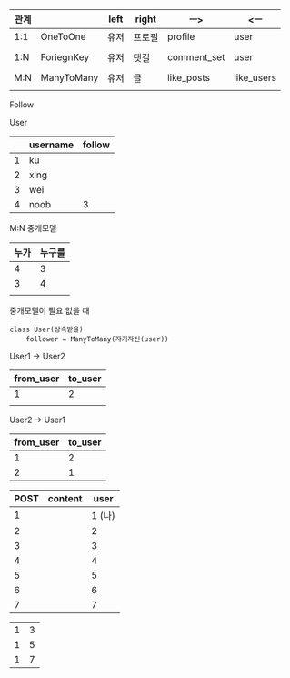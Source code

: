 | 관계 |            | left | right  | ㅡ>         | <ㅡ        |
| ---- | ---------- | ---- | ------ | ----------- | ---------- |
| 1:1  | OneToOne   | 유저 | 프로필 | profile     | user       |
|      |            |      |        |             |            |
| 1:N  | ForiegnKey | 유저 | 댓길   | comment_set | user       |
|      |            |      |        |             |            |
| M:N  | ManyToMany | 유저 | 글     | like_posts  | like_users |
|      |            |      |        |             |            |



Follow

User

|      | username | follow |
| ---- | -------- | ------ |
| 1    | ku       |        |
| 2    | xing     |        |
| 3    | wei      |        |
| 4    | noob     | 3      |



M:N 중개모델

| 누가 | 누구를 |
| ---- | ------ |
| 4    | 3      |
| 3    | 4      |
|      |        |

중개모델이 필요 없을 때

```
class User(상속받을)
	follower = ManyToMany(자기자신(user))
```











User1 -> User2

| from_user | to_user |
| --------- | ------- |
| 1         | 2       |
|           |         |

User2 -> User1

| from_user | to_user |
| --------- | ------- |
| 1         | 2       |
| 2         | 1       |





| POST | content | user   |
| ---- | ------- | ------ |
| 1    |         | 1 (나) |
| 2    |         | 2      |
| 3    |         | 3      |
| 4    |         | 4      |
| 5    |         | 5      |
| 6    |         | 6      |
| 7    |         | 7      |



|      |      |
| ---- | ---- |
| 1    | 3    |
| 1    | 5    |
| 1    | 7    |

